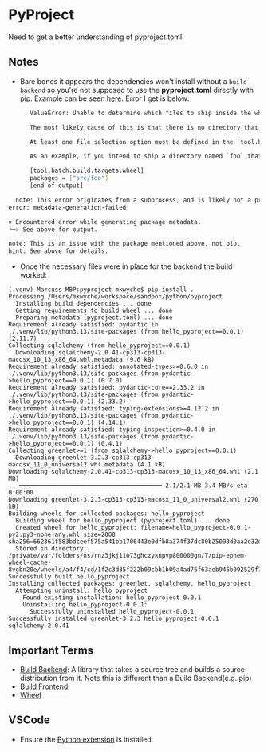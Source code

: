 # PyProject

Need to get a better understanding of pyproject.toml

## Notes

* Bare bones it appears the dependencies won't install without a `build backend` so you're not supposed to use the **pyproject.toml** directly with pip. 
Example can be seen [here](barebones_pyproject.toml). Error I get is below:

```bash
      ValueError: Unable to determine which files to ship inside the wheel using the following heuristics: https://hatch.pypa.io/latest/plugins/builder/wheel/#default-file-selection

      The most likely cause of this is that there is no directory that matches the name of your project (hello_pyproject).

      At least one file selection option must be defined in the `tool.hatch.build.targets.wheel` table, see: https://hatch.pypa.io/latest/config/build/

      As an example, if you intend to ship a directory named `foo` that resides within a `src` directory located at the root of your project, you can define the following:

      [tool.hatch.build.targets.wheel]
      packages = ["src/foo"]
      [end of output]

  note: This error originates from a subprocess, and is likely not a problem with pip.
error: metadata-generation-failed

× Encountered error while generating package metadata.
╰─> See above for output.

note: This is an issue with the package mentioned above, not pip.
hint: See above for details.
```
* Once the necessary files were in place for the backend the build worked:

```
(.venv) Marcuss-MBP:pyproject mkwyche$ pip install .
Processing /Users/mkwyche/workspace/sandbox/python/pyproject
  Installing build dependencies ... done
  Getting requirements to build wheel ... done
  Preparing metadata (pyproject.toml) ... done
Requirement already satisfied: pydantic in ./.venv/lib/python3.13/site-packages (from hello_pyproject==0.0.1) (2.11.7)
Collecting sqlalchemy (from hello_pyproject==0.0.1)
  Downloading sqlalchemy-2.0.41-cp313-cp313-macosx_10_13_x86_64.whl.metadata (9.6 kB)
Requirement already satisfied: annotated-types>=0.6.0 in ./.venv/lib/python3.13/site-packages (from pydantic->hello_pyproject==0.0.1) (0.7.0)
Requirement already satisfied: pydantic-core==2.33.2 in ./.venv/lib/python3.13/site-packages (from pydantic->hello_pyproject==0.0.1) (2.33.2)
Requirement already satisfied: typing-extensions>=4.12.2 in ./.venv/lib/python3.13/site-packages (from pydantic->hello_pyproject==0.0.1) (4.14.1)
Requirement already satisfied: typing-inspection>=0.4.0 in ./.venv/lib/python3.13/site-packages (from pydantic->hello_pyproject==0.0.1) (0.4.1)
Collecting greenlet>=1 (from sqlalchemy->hello_pyproject==0.0.1)
  Downloading greenlet-3.2.3-cp313-cp313-macosx_11_0_universal2.whl.metadata (4.1 kB)
Downloading sqlalchemy-2.0.41-cp313-cp313-macosx_10_13_x86_64.whl (2.1 MB)
   ━━━━━━━━━━━━━━━━━━━━━━━━━━━━━━━━━━━━━━━━ 2.1/2.1 MB 3.4 MB/s eta 0:00:00
Downloading greenlet-3.2.3-cp313-cp313-macosx_11_0_universal2.whl (270 kB)
Building wheels for collected packages: hello_pyproject
  Building wheel for hello_pyproject (pyproject.toml) ... done
  Created wheel for hello_pyproject: filename=hello_pyproject-0.0.1-py2.py3-none-any.whl size=2008 sha256=662361f583bdceef575a541bb1706443e0dfb8a374f37dc80b25093d0aa2e32d
  Stored in directory: /private/var/folders/ns/rnz3jkj11073ghczyknpvp800000gn/T/pip-ephem-wheel-cache-8vgbn20e/wheels/a4/f4/cd/1f2c3d35f222b09cbb1b09a4ad76f63aeb945b092529f72119
Successfully built hello_pyproject
Installing collected packages: greenlet, sqlalchemy, hello_pyproject
  Attempting uninstall: hello_pyproject
    Found existing installation: hello_pyproject 0.0.1
    Uninstalling hello_pyproject-0.0.1:
      Successfully uninstalled hello_pyproject-0.0.1
Successfully installed greenlet-3.2.3 hello_pyproject-0.0.1 sqlalchemy-2.0.41
```

## Important Terms

* [Build Backend](https://packaging.python.org/en/latest/glossary/#term-Build-Backend): A library that takes a source tree and builds a source distribution from it. Note this is different than a Build Backend(e.g. pip)
* [Build Frontend](https://packaging.python.org/en/latest/glossary/#term-Build-Frontend)
* [Wheel](https://packaging.python.org/en/latest/glossary/#term-Wheel)

## VSCode

* Ensure the [Python extension](https://marketplace.visualstudio.com/items?itemName=ms-python.python) is installed. 
